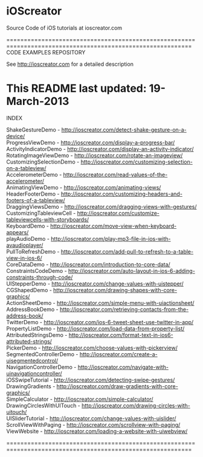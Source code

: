iOScreator
==========

Source Code of iOS tutorials at ioscreator.com

===========================================================================================================
CODE EXAMPLES REPOSITORY

  See http://ioscreator.com for a detailed description 

  This README last updated: 19-March-2013
===========================================================================================================

INDEX

ShakeGestureDemo - http://ioscreator.com/detect-shake-gesture-on-a-device/  
ProgressViewDemo - http://ioscreator.com/display-a-progress-bar/  
ActivityIndicatorDemo - http://ioscreator.com/display-an-activity-indicator/  
RotatingImageViewDemo - http://ioscreator.com/rotate-an-imageview/  
CustomizingSelectionDemo - http://ioscreator.com/customizing-selection-on-a-tableview/  
AccelerometerDemo - http://ioscreator.com/read-values-of-the-accelerometer/  
AnimatingViewDemo - http://ioscreator.com/animating-views/  
HeaderFooterDemo - http://ioscreator.com/customizing-headers-and-footers-of-a-tableview/  
DraggingViewsDemo - http://ioscreator.com/dragging-views-with-gestures/  
CustomizingTableviewCell - http://ioscreator.com/customize-tableviewcells-with-storyboards/  
KeyboardDemo - http://ioscreator.com/move-view-when-keyboard-appears/  
playAudioDemo - http://ioscreator.com/play-mp3-file-in-ios-with-avaudioplayer/  
PullToRefreshDemo - http://ioscreator.com/add-pull-to-refresh-to-a-table-view-in-ios-6/  
CoreDataDemo - http://ioscreator.com/introduction-to-core-data/  
ConstraintsCodeDemo - http://ioscreator.com/auto-layout-in-ios-6-adding-constraints-through-code/  
UIStepperDemo - http://ioscreator.com/change-values-with-uistepper/  
CGShapedDemo - http://ioscreator.com/drawing-shapes-with-core-graphics/  
ActionSheetDemo - http://ioscreator.com/simple-menu-with-uiactionsheet/  
AddressBookDemo - http://ioscreator.com/retrieving-contacts-from-the-address-book/  
TwitterDemo - http://ioscreator.com/ios-6-tweet-sheet-use-twitter-in-app/  
PropertyListDemo - http://ioscreator.com/load-data-from-property-list/  
AttributedStringsDemo - http://ioscreator.com/format-text-in-ios6-attributed-strings/  
PickerDemo - http://ioscreator.com/choose-values-with-pickerview/  
SegmentedControllerDemo - http://ioscreator.com/create-a-uisegmentedcontrol/  
NavigationControllerDemo - http://ioscreator.com/navigate-with-uinavigationcontroller/  
iOSSwipeTutorial - http://ioscreator.com/detecting-swipe-gestures/  
DrawingGradients - http://ioscreator.com/draw-gradients-with-core-graphics/  
SimpleCalculator - http://ioscreator.com/simple-calculator/  
DrawingCirclesWithUITouch - http://ioscreator.com/drawing-circles-with-uitouch/  
UISliderTutorial - http://ioscreator.com/change-values-with-uislider/  
ScrollViewWithPaging - http://ioscreator.com/scrollview-with-paging/  
ViewWebsite - http://ioscreator.com/loading-a-website-with-uiwebview/  


===========================================================================================================

